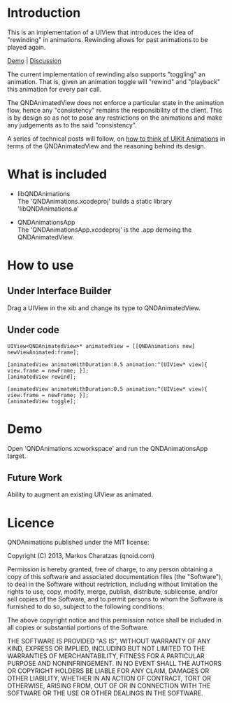 # Introduction
This is an implementation of a UIView that introduces the idea of "rewinding" in animations. Rewinding allows for past animations to be played again.

[Demo][2] | [Discussion][3]

The current implementation of rewinding also supports "toggling" an animation. That is, given an animation toggle will "rewind" and "playback" this animation for every pair call.

The QNDAnimatedView does not enforce a particular state in the animation flow, hence any "consistency" remains the responsibility of the client. This is by design so as not to pose any restrictions on the animations and make any judgements as to the said "consistency".

A series of technical posts will follow, on [how to think of UIKit Animations][1] in terms of the QNDAnimatedView and the reasoning behind its design.

# What is included

* libQNDAnimations    
The 'QNDAnimations.xcodeproj' builds a static library 'libQNDAnimations.a'

* QNDAnimationsApp    
The 'QNDAnimationsApp.xcodeproj' is the .app demoing the QNDAnimatedView.

# How to use

## Under Interface Builder
Drag a UIView in the xib and change its type to QNDAnimatedView.

## Under code

	
	UIView<QNDAnimatedView>* animatedView = [[QNDAnimations new] newViewAnimated:frame];

	[animatedView animateWithDuration:0.5 animation:^(UIView* view){ view.frame = newFrame; }];
	[animatedView rewind];

	[animatedView animateWithDuration:0.5 animation:^(UIView* view){ view.frame = newFrame; }];
	[animatedView toggle];


# Demo

Open 'QNDAnimations.xcworkspace' and run the QNDAnimationsApp target.

## Future Work

Ability to augment an existing UIView as animated.

[1]: http://qnoid.com
[2]: http://www.youtube.com/watch?v=Y_OuP9mpfMY&feature=youtu.be
[3]: https://plus.google.com/116431322187209993066/posts/fsXY6cVH2Vv 

# Licence

QNDAnimations published under the MIT license:

Copyright (C) 2013, Markos Charatzas (qnoid.com)

Permission is hereby granted, free of charge, to any person obtaining a copy of this software and associated documentation files (the "Software"), to deal in the Software without restriction, including without limitation the rights to use, copy, modify, merge, publish, distribute, sublicense, and/or sell copies of the Software, and to permit persons to whom the Software is furnished to do so, subject to the following conditions:

The above copyright notice and this permission notice shall be included in all copies or substantial portions of the Software.

THE SOFTWARE IS PROVIDED "AS IS", WITHOUT WARRANTY OF ANY KIND, EXPRESS OR IMPLIED, INCLUDING BUT NOT LIMITED TO THE WARRANTIES OF MERCHANTABILITY, FITNESS FOR A PARTICULAR PURPOSE AND NONINFRINGEMENT. IN NO EVENT SHALL THE AUTHORS OR COPYRIGHT HOLDERS BE LIABLE FOR ANY CLAIM, DAMAGES OR OTHER LIABILITY, WHETHER IN AN ACTION OF CONTRACT, TORT OR OTHERWISE, ARISING FROM, OUT OF OR IN CONNECTION WITH THE SOFTWARE OR THE USE OR OTHER DEALINGS IN THE SOFTWARE.

